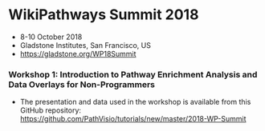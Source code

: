 # WikiPathways Summit 2018

* 8-10 October 2018
* Gladstone Institutes, San Francisco, US
* https://gladstone.org/WP18Summit

### Workshop 1: Introduction to Pathway Enrichment Analysis and Data Overlays for Non-Programmers

* The presentation and data used in the workshop is available from this GitHub repository: https://github.com/PathVisio/tutorials/new/master/2018-WP-Summit
